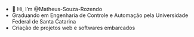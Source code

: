 - 👋 Hi, I’m @Matheus-Souza-Rozendo
- Graduando em Engenharia de Controle e Automação pela Universidade Federal de Santa Catarina
- Criação de projetos web e softwares embarcados

<!---
Matheus-Souza-Rozendo/Matheus-Souza-Rozendo is a ✨ special ✨ repository because its `README.md` (this file) appears on your GitHub profile.
You can click the Preview link to take a look at your changes.
--->

